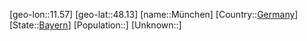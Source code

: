 ﻿---
location: [48.13,11.57]
type: City
tags:
- geo/City


SpocWebEntityId: 32706
isDeleted: false
confidential: public

---
[geo-lon::11.57]
[geo-lat::48.13]
[name::München]
[Country::[Germany](geo/Continent/Europe/Germany.md)]
[State::[Bayern](geo/Continent/Europe/Germany/Bayern.md)]
[Population::]
[Unknown::]

